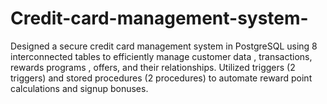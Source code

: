 # Credit-card-management-system-
Designed a secure credit card management system in PostgreSQL using 8 interconnected tables to efficiently manage customer data , transactions, rewards programs , offers, and their relationships. Utilized triggers (2 triggers) and stored procedures (2 procedures) to automate reward point calculations and signup bonuses.
